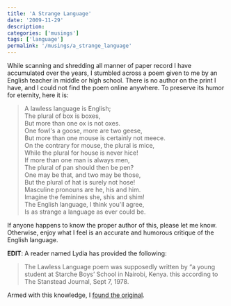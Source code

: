 ```yaml
---
title: 'A Strange Language'
date: '2009-11-29'
description:
categories: ['musings']
tags: ['language']
permalink: '/musings/a_strange_language'
---
```


While scanning and shredding all manner of paper record I have accumulated over the years, I stumbled across a poem given to me by an English teacher in middle or high school. There is no author on the print I have, and I could not find the poem online anywhere. To preserve its humor for eternity, here it is:

> A lawless language is English;  
> The plural of box is boxes,  
> But more than one ox is not oxes.  
> One fowl's a goose, more are two geese,  
> But more than one mouse is certainly not meece.  
> On the contrary for mouse, the plural is mice,  
> While the plural for house is never hice!  
> If more than one man is always men,  
> The plural of pan should then be pen?  
> One may be that, and two may be those,  
> But the plural of hat is surely not hose!  
> Masculine pronouns are he, his and him.  
> Imagine the feminines she, shis and shim!  
> The English language, I think you'll agree,  
> Is as strange a language as ever could be. 

If anyone happens to know the proper author of this, please let me know. Otherwise, enjoy what I feel is an accurate and humorous critique of the English language.

**EDIT**: A reader named Lydia has provided the following:

> The Lawless Language poem was supposedly written by “a young student at Starche Boys’ School in Nairobi, Kenya. this according to The Stanstead Journal, Sept 7, 1978.

Armed with this knowledge, I [found the original](http://news.google.com/newspapers?nid=805&dat=19780907&id=b4IvAAAAIBAJ&sjid=SkkDAAAAIBAJ&pg=4079,4760600).

